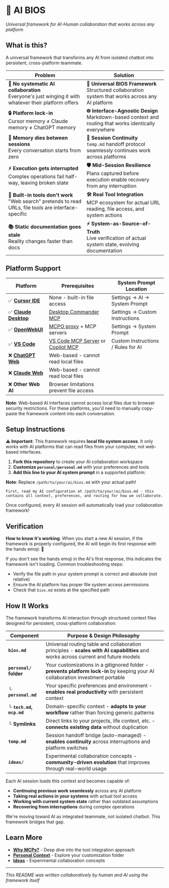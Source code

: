 # 🙌 AI BIOS

*Universal framework for AI-Human collaboration that works across any platform*

## What is this?

A universal framework that transforms any AI from isolated chatbot into persistent, cross-platform teammate.

| Problem | Solution |
|---------|----------|
| **🤝 No systematic AI collaboration**<br/>Everyone's just winging it with whatever their platform offers | **🧠 Universal BIOS Framework**<br/>Structured collaboration system that works across any AI platform |
| **🔒 Platform lock-in**<br/>Cursor memory ≠ Claude memory ≠ ChatGPT memory | **🌐 Interface-Agnostic Design**<br/>Markdown-based context and routing that works identically everywhere |
| **🔄 Memory dies between sessions**<br/>Every conversation starts from zero | **🔗 Session Continuity**<br/>`temp.md` handoff protocol seamlessly continues work across platforms |
| **⚡ Execution gets interrupted**<br/>Complex operations fail half-way, leaving broken state | **🛡️ Mid-Session Resilience**<br/>Plans captured before execution enable recovery from any interruption |
| **🚫 Built-in tools don't work**<br/>"Web search" pretends to read URLs, file tools are interface-specific | **🛠️ Real Tool Integration**<br/>MCP ecosystem for actual URL reading, file access, and system actions |
| **📚 Static documentation goes stale**<br/>Reality changes faster than docs | **⚡ System-as-Source-of-Truth**<br/>Live verification of actual system state, evolving documentation |

## Platform Support

| Platform | Prerequisites | System Prompt Location |
|----------|---------------|------------------------|
| ✅ **[Cursor IDE](https://cursor.com/)** | None - built-in file access | Settings → AI → System Prompt |
| ✅ **[Claude Desktop](https://claude.ai/download)** | [Desktop Commander MCP](https://desktopcommander.app/) | Settings → Custom Instructions |
| ✅ **[OpenWebUI](https://openwebui.com/)** | [MCPO proxy](https://github.com/open-webui/mcpo) + MCP servers | Settings → System Prompt |
| ✅ **[VS Code](https://code.visualstudio.com/)** | [VS Code MCP Server](https://marketplace.visualstudio.com/items?itemName=JuehangQin.vscode-mcp-server) or [Copilot MCP](https://marketplace.visualstudio.com/items?itemName=AutomataLabs.copilot-mcp) | Custom Instructions / Rules for AI |
| ❌ **[ChatGPT Web](https://chatgpt.com/)** | Web-based - cannot read local files | |
| ❌ **[Claude Web](https://claude.ai/)** | Web-based - cannot read local files | |
| ❌ **Other Web AI** | Browser limitations prevent file access | |

**Note**: Web-based AI interfaces cannot access local files due to browser security restrictions. For these platforms, you'd need to manually copy-paste the framework content into each conversation.

## Setup Instructions

**⚠️ Important**: This framework requires **local file system access**. It only works with AI platforms that can read files from your computer, not web-based interfaces.

1. **Fork this repository** to create your AI collaboration workspace
2. **Customize `personal/personal.md`** with your preferences and tools  
3. **Add this line to your AI system prompt** in a supported platform:

**Note**: Replace `/path/to/your/ai/bios.md` with your actual path!
```
First, read my AI configuration at /path/to/your/ai/bios.md - this contains all context, preferences, and routing for how we collaborate.
```

Once configured, every AI session will automatically load your collaboration framework!

## Verification

**How to know it's working**: When you start a new AI session, if the framework is properly configured, the AI will begin its first response with the hands emoji: 🙌

If you don't see the hands emoji in the AI's first response, this indicates the framework isn't loading. Common troubleshooting steps:
- Verify the file path in your system prompt is correct and absolute (not relative)
- Ensure the AI platform has proper file system access permissions
- Check that `bios.md` exists at the specified path

## How It Works

The framework transforms AI interaction through structured context files designed for persistent, cross-platform collaboration:

| Component | Purpose & Design Philosophy |
|-----------|----------------------------|
| **`bios.md`** | Universal routing table and collaboration principles - **scales with AI capabilities** and works across current and future models |
| **`personal/` folder** | Your customizations in a gitignored folder - **prevents platform lock-in** by keeping your AI collaboration investment portable |
| └ **`personal.md`** | Your specific preferences and environment - **enables real productivity** with persistent context |
| └ **`tech.md`, `mcp.md`** | Domain-specific context - **adapts to your workflow** rather than forcing generic patterns |
| └ **Symlinks** | Direct links to your projects, life context, etc. - **connects existing data** without duplication |
| **`temp.md`** | Session handoff bridge (auto-managed) - **enables continuity** across interruptions and platform switches |
| **`ideas/`** | Experimental collaboration concepts - **community-driven evolution** that improves through real-world usage |

Each AI session loads this context and becomes capable of:
- **Continuing previous work seamlessly** across any AI platform
- **Taking real actions in your systems** with actual tool access  
- **Working with current system state** rather than outdated assumptions
- **Recovering from interruptions** during complex operations

We're moving toward AI as integrated teammate, not isolated chatbot. This framework bridges that gap.

## Learn More

- **[Why MCPs?](blog/why-mcps.md)** - Deep dive into the tool integration approach
- **[Personal Context](personal/)** - Explore your customization folder
- **[Ideas](ideas/)** - Experimental collaboration concepts

---

*This README was written collaboratively by human and AI using the framework itself* 